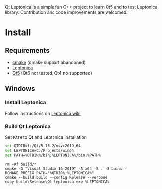 Qt Leptonica is a simple fun C++ project to learn Qt5 and to test Leptonica library. Contribution and code improvements are welcomed.


# Install

## Requirements

* [cmake](https://cmake.org/) (qmake support abandoned)
* [Leptonica](https://github.com/DanBloomberg/leptonica)
* [Qt5](https://www.qt.io/download-open-source) (Qt6 not tested, Qt4 no supported)

## Windows

### Install Leptonica

Follow instructions on [Leptonica wiki](https://github.com/DanBloomberg/leptonica/wiki#windows)

### Build Qt Leptonica

Set `PATH` to Qt and Leptonica installation

```sh
set QTDIR=f:/Qt/5.15.2/msvc2019_64
set LEPTONICA=C:/Projects/win64
set PATH=%QTDIR%/bin;%LEPTONICA%/bin;%PATH%
```

```
rm -Rf build/*
cmake -G "Visual Studio 16 2019" -A x64 -S . -B build -DCMAKE_PREFIX_PATH="%QTDIR%;%LEPTONICA%"
cmake --build build --config Release --verbose
copy build\Release\Qt-leptonica.exe %LEPTONICA%
```
